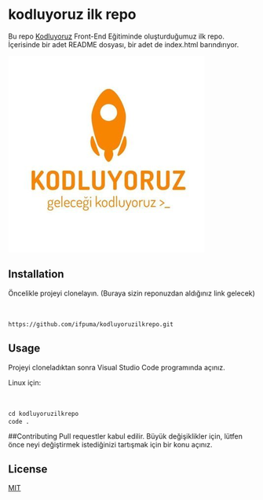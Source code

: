 # kodluyoruz ilk repo

Bu repo [Kodluyoruz](https://www.kodluyoruz.org/) Front-End Eğitiminde oluşturduğumuz ilk repo. İçerisinde bir adet README dosyası, bir adet de index.html barındırıyor.

![](https://raw.githubusercontent.com/Kodluyoruz/taskforce/git/git/markdown-nedir-nasil-kullaniriz-/figures/kodluyoruz_logo.jpg)




## Installation

Öncelikle projeyi clonelayın. (Buraya sizin reponuzdan aldığınız link gelecek)

```


https://github.com/ifpuma/kodluyoruzilkrepo.git

```


## Usage
Projeyi cloneladıktan sonra Visual Studio Code programında açınız.

Linux için:

```


cd kodluyoruzilkrepo
code .

```

##Contributing
Pull requestler kabul edilir. Büyük değişiklikler için, lütfen önce neyi değiştirmek istediğinizi tartışmak için bir konu açınız.

## License

[MIT](https://choosealicense.com/licenses/mit/)
